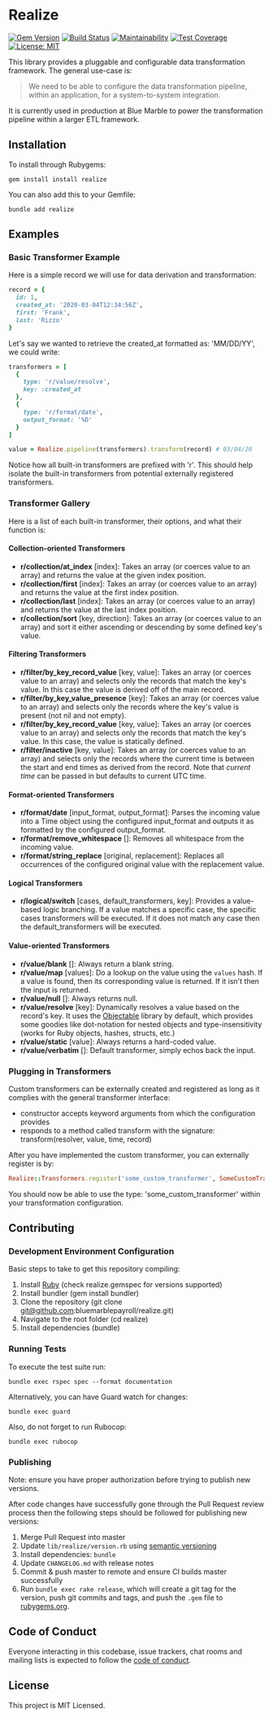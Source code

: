 # Realize

[![Gem Version](https://badge.fury.io/rb/realize.svg)](https://badge.fury.io/rb/realize) [![Build Status](https://travis-ci.org/bluemarblepayroll/realize.svg?branch=master)](https://travis-ci.org/bluemarblepayroll/realize) [![Maintainability](https://api.codeclimate.com/v1/badges/115f0c5a1d0a4cce7230/maintainability)](https://codeclimate.com/github/bluemarblepayroll/realize/maintainability) [![Test Coverage](https://api.codeclimate.com/v1/badges/115f0c5a1d0a4cce7230/test_coverage)](https://codeclimate.com/github/bluemarblepayroll/realize/test_coverage) [![License: MIT](https://img.shields.io/badge/License-MIT-yellow.svg)](https://opensource.org/licenses/MIT)

This library provides a pluggable and configurable data transformation framework.  The general use-case is:

> We need to be able to configure the data transformation pipeline, within an application, for a system-to-system integration.

It is currently used in production at Blue Marble to power the transformation pipeline within a larger ETL framework.

## Installation

To install through Rubygems:

````
gem install install realize
````

You can also add this to your Gemfile:

````
bundle add realize
````

## Examples

### Basic Transformer Example

Here is a simple record we will use for data derivation and transformation:

````ruby
record = {
  id: 1,
  created_at: '2020-03-04T12:34:56Z',
  first: 'Frank',
  last: 'Rizzo'
}
````

Let's say we wanted to retrieve the created_at formatted as: 'MM/DD/YY', we could write:

````ruby
transformers = [
  {
    type: 'r/value/resolve',
    key: :created_at
  },
  {
    type: 'r/format/date',
    output_format: '%D'
  }
]

value = Realize.pipeline(transformers).transform(record) # 03/04/20
````

Notice how all built-in transformers are prefixed with 'r'.  This should help isolate the built-in transformers from potential externally registered transformers.

### Transformer Gallery

Here is a list of each built-in transformer, their options, and what their function is:

#### Collection-oriented Transformers

* **r/collection/at_index** [index]:  Takes an array (or coerces value to an array) and returns the value at the given index position.
* **r/collection/first** [index]:  Takes an array (or coerces value to an array) and returns the value at the first index position.
* **r/collection/last** [index]:  Takes an array (or coerces value to an array) and returns the value at the last index position.
* **r/collection/sort** [key, direction]:  Takes an array (or coerces value to an array) and sort it either ascending or descending by some defined key's value.

#### Filtering Transformers

* **r/filter/by_key_record_value** [key, value]: Takes an array (or coerces value to an array) and selects only the records that match the key's value.  In this case the value is derived off of the main record.
* **r/filter/by_key_value_presence** [key]: Takes an array (or coerces value to an array) and selects only the records where the key's value is present (not nil and not empty).
* **r/filter/by_key_record_value** [key, value]: Takes an array (or coerces value to an array) and selects only the records that match the key's value.  In this case, the value is statically defined.
* **r/filter/inactive** [key, value]: Takes an array (or coerces value to an array) and selects only the records where the current time is between the start and end times as derived from the record.  Note that *current time* can be passed in but defaults to current UTC time.

#### Format-oriented Transformers

* **r/format/date** [input_format, output_format]: Parses the incoming value into a Time object using the configured input_format and outputs it as formatted by the configured output_format.
* **r/format/remove_whitespace** []: Removes all whitespace from the incoming value.
* **r/format/string_replace** [original, replacement]: Replaces all occurrences of the configured original value with the replacement value.

#### Logical Transformers

* **r/logical/switch** [cases, default_transformers, key]: Provides a value-based logic branching.  If a value matches a specific case, the specific cases transformers will be executed.  If it does not match any case then the default_transformers will be executed.

#### Value-oriented Transformers

* **r/value/blank** []: Always return a blank string.
* **r/value/map** [values]: Do a lookup on the value using the `values` hash.  If a value is found, then its corresponding value is returned.  If it isn't then the input is returned.
* **r/value/null** []: Always returns null.
* **r/value/resolve** [key]: Dynamically resolves a value based on the record's key.  It uses the [Objectable](https://github.com/bluemarblepayroll/objectable) library by default, which provides some goodies like dot-notation for nested objects and type-insensitivity (works for Ruby objects, hashes, structs, etc.)
* **r/value/static** [value]: Always returns a hard-coded value.
* **r/value/verbatim** []: Default transformer, simply echos back the input.

### Plugging in Transformers

Custom transformers can be externally created and registered as long as it complies with the general transformer interface:

* constructor accepts keyword arguments from which the configuration provides
* responds to a method called transform with the signature: transform(resolver, value, time, record)

After you have implemented the custom transformer, you can externally register is by:

````ruby
Realize::Transformers.register('some_custom_transformer', SomeCustomTransformer)
````

You should now be able to use the type: 'some_custom_transformer' within your transformation configuration.


## Contributing

### Development Environment Configuration

Basic steps to take to get this repository compiling:

1. Install [Ruby](https://www.ruby-lang.org/en/documentation/installation/) (check realize.gemspec for versions supported)
2. Install bundler (gem install bundler)
3. Clone the repository (git clone git@github.com:bluemarblepayroll/realize.git)
4. Navigate to the root folder (cd realize)
5. Install dependencies (bundle)

### Running Tests

To execute the test suite run:

````
bundle exec rspec spec --format documentation
````

Alternatively, you can have Guard watch for changes:

````
bundle exec guard
````

Also, do not forget to run Rubocop:

````
bundle exec rubocop
````

### Publishing

Note: ensure you have proper authorization before trying to publish new versions.

After code changes have successfully gone through the Pull Request review process then the following steps should be followed for publishing new versions:

1. Merge Pull Request into master
2. Update `lib/realize/version.rb` using [semantic versioning](https://semver.org/)
3. Install dependencies: `bundle`
4. Update `CHANGELOG.md` with release notes
5. Commit & push master to remote and ensure CI builds master successfully
6. Run `bundle exec rake release`, which will create a git tag for the version, push git commits and tags, and push the `.gem` file to [rubygems.org](https://rubygems.org).

## Code of Conduct

Everyone interacting in this codebase, issue trackers, chat rooms and mailing lists is expected to follow the [code of conduct](https://github.com/bluemarblepayroll/realize/blob/master/CODE_OF_CONDUCT.md).

## License

This project is MIT Licensed.

